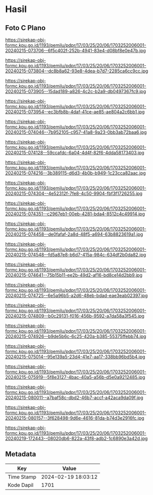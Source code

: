 # Hasil

## Foto C Plano

https://sirekap-obj-formc.kpu.go.id/1193/pemilu/pdpr/17/03/25/20/06/1703252006001-20240215-073706--6f5c402f-252b-4941-83e4-d08bf8e0e47b.jpg

https://sirekap-obj-formc.kpu.go.id/1193/pemilu/pdpr/17/03/25/20/06/1703252006001-20240215-073804--dc8b8a62-93e8-4dea-b7d7-2285ca6cc9cc.jpg

https://sirekap-obj-formc.kpu.go.id/1193/pemilu/pdpr/17/03/25/20/06/1703252006001-20240215-073905--15dad189-a826-4c2c-b2a9-db0497367fc9.jpg

https://sirekap-obj-formc.kpu.go.id/1193/pemilu/pdpr/17/03/25/20/06/1703252006001-20240215-073954--ec3bfb8b-4daf-41ce-ae85-ae804a2c6bb1.jpg

https://sirekap-obj-formc.kpu.go.id/1193/pemilu/pdpr/17/03/25/20/06/1703252006001-20240215-074046--7b952105-c957-41a8-9a23-0bb3ab72baa6.jpg

https://sirekap-obj-formc.kpu.go.id/1193/pemilu/pdpr/17/03/25/20/06/1703252006001-20240215-074128--59ccafdc-6a04-4d4f-82f6-4dda58173403.jpg

https://sirekap-obj-formc.kpu.go.id/1193/pemilu/pdpr/17/03/25/20/06/1703252006001-20240215-074216--3b389115-d6d3-4b0b-b949-1c23cca82aac.jpg

https://sirekap-obj-formc.kpu.go.id/1193/pemilu/pdpr/17/03/25/20/06/1703252006001-20240215-074304--4e52312f-7fe8-4c50-9904-fbf3f1726255.jpg

https://sirekap-obj-formc.kpu.go.id/1193/pemilu/pdpr/17/03/25/20/06/1703252006001-20240215-074351--c2967eb1-00eb-4281-bda4-8512c4c49914.jpg

https://sirekap-obj-formc.kpu.go.id/1193/pemilu/pdpr/17/03/25/20/06/1703252006001-20240215-074458--de0fafaf-2a8d-48f5-a694-63b8823619a1.jpg

https://sirekap-obj-formc.kpu.go.id/1193/pemilu/pdpr/17/03/25/20/06/1703252006001-20240215-074548--fd5a87e8-b6d7-415a-984c-634df2b0da82.jpg

https://sirekap-obj-formc.kpu.go.id/1193/pemilu/pdpr/17/03/25/20/06/1703252006001-20240215-074641--75b15b11-ee2b-49d2-af16-bd8ce14d2bb9.jpg

https://sirekap-obj-formc.kpu.go.id/1193/pemilu/pdpr/17/03/25/20/06/1703252006001-20240215-074725--6e5a96b5-a2d6-48eb-bdad-eae3eab02397.jpg

https://sirekap-obj-formc.kpu.go.id/1193/pemilu/pdpr/17/03/25/20/06/1703252006001-20240215-074809--b0c29131-f016-456b-9592-a7da58a3f545.jpg

https://sirekap-obj-formc.kpu.go.id/1193/pemilu/pdpr/17/03/25/20/06/1703252006001-20240215-074926--b9de5b6c-6c25-420a-b385-55375ffebb74.jpg

https://sirekap-obj-formc.kpu.go.id/1193/pemilu/pdpr/17/03/25/20/06/1703252006001-20240215-075014--95e139a5-23d4-41e7-aa17-338bb96bd5b4.jpg

https://sirekap-obj-formc.kpu.go.id/1193/pemilu/pdpr/17/03/25/20/06/1703252006001-20240215-075919--5f8e3127-4bac-40a5-a56b-d5e0a9212485.jpg

https://sirekap-obj-formc.kpu.go.id/1193/pemilu/pdpr/17/03/25/20/06/1703252006001-20240215-080011--a7baf58c-dbd2-46b7-accf-a42aca9da09f.jpg

https://sirekap-obj-formc.kpu.go.id/1193/pemilu/pdpr/17/03/25/20/06/1703252006001-20240215-080157--3f628498-9d6e-4616-81da-b74d3e2916fc.jpg

https://sirekap-obj-formc.kpu.go.id/1193/pemilu/pdpr/17/03/25/20/06/1703252006001-20240219-172443--08020db6-822a-43f8-adb2-1c6890e3a42d.jpg


## Metadata

| Key        | Value               |
| ---------- | ------------------- |
| Time Stamp | 2024-02-19 18:03:12 |
| Kode Dapil | 1701                |



